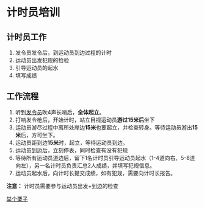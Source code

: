 # 计时员培训

## 计时员工作

1. 发令员发令后，到运动员到边过程的计时
2. 运动员出发犯规的检验
3. 引导运动员的起水
4. 填写成绩

## 工作流程

1. 听到[发令员](../dispatcher/README.md)吹4声长哨后，**全体起立**。
2. 打响发令枪后，开始计时，站立目视运动员**游过15米后**坐下
3. 运动员游尽过程中离所处岸边**15米**也要起立，并检查转身。等待运动员游出**15米**后，方可坐下。
4. 运动员距到边**15米**时，起立，等待运动员到边。
5. 运动员到边后，立刻停表，同时检查有没有犯规
6. 等待所有运动员道边后，留下1名计时员引导运动员起水（1-4道向右，5-8道向左），另一名计时员负责汇总2人成绩，并填写犯规信息。
7. 运动员起水后，向计时长提交成绩，如有犯规，需要向计时长报告。

**注意：** 计时员需要参与运动员出发+到边的检查

[举个栗子](https://www.bilibili.com/video/BV1yKn3z6EQF/?spm_id_from=333.337.search-card.all.click)